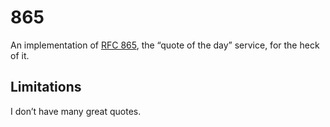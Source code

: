 # 865

An implementation of [RFC 865](https://tools.ietf.org/html/rfc865), the “quote
of the day” service, for the heck of it.

## Limitations

I don’t have many great quotes.
